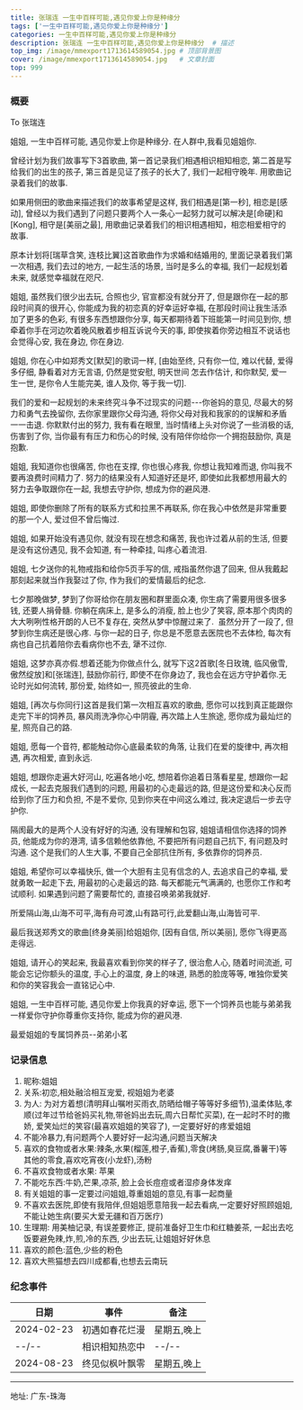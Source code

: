 ```yaml
---
title: 张瑞连 一生中百样可能,遇见你爱上你是种缘分
tags: ['一生中百样可能,遇见你爱上你是种缘分'] 
categories: 一生中百样可能,遇见你爱上你是种缘分
description: 张瑞连 一生中百样可能,遇见你爱上你是种缘分  # 描述
top_img: /image/mmexport1713614589054.jpg # 顶部背景图
cover: /image/mmexport1713614589054.jpg   # 文章封面
top: 999
---
```


### 概要  

To 张瑞连  

姐姐, 一生中百样可能, 遇见你爱上你是种缘分.  在人群中,我看见姐姐你.   

曾经计划为我们故事写下3首歌曲, 第一首记录我们相遇相识相知相恋, 第二首是写给我们的出生的孩子, 第三首是见证了孩子的长大了, 我们一起相守晚年. 用歌曲记录着我们的故事.  

如果用侧田的歌曲来描述我们的故事希望是这样, 我们相遇是[第一秒], 相恋是[感动], 曾经以为我们遇到了问题只要两个人一条心一起努力就可以解决是[命硬]和[Kong], 相守是[美丽之最], 用歌曲记录着我们的相识相遇相知，相恋相爱相守的故事.  

原本计划将[瑞草含笑, 连枝比翼]这首歌曲作为求婚和结婚用的, 里面记录着我们第一次相遇, 我们去过的地方, 一起生活的场景, 当时是多么的幸福, 我们一起规划着未来, 就感觉幸福就在咫尺.  

姐姐, 虽然我们很少出去玩, 合照也少, 官宣都没有就分开了, 但是跟你在一起的那段时间真的很开心, 你能成为我的初恋真的好幸运好幸福, 在那段时间让我生活添加了更多的色彩, 有很多东西想跟你分享, 每天都期待着下班能第一时间见到你, 想牵着你手在河边吹着晚风散着步相互诉说今天的事, 即使挨着你旁边相互不说话也会觉得心安, 我在身边, 你在身边.    

姐姐, 你在心中如郑秀文[默契]的歌词一样, [由始至终, 只有你一位, 难以代替, 爱得多仔细, 静看着对方无言语, 仍然是觉安慰, 明天世间 怎去作估计, 和你默契, 爱一生一世, 是你令人生能完美, 谁人及你, 等于我一切].  

我们的爱和一起规划的未来终究斗争不过现实的问题---你爸妈的意见, 尽最大的努力和勇气去挽留你, 去你家里跟你父母沟通, 将你父母对我和我家的的误解和矛盾一一击退. 你默默付出的努力, 我有看在眼里, 当时情绪上头对你说了一些消极的话, 伤害到了你, 当你最有有压力和伤心的时候, 没有陪伴你给你一个拥抱鼓励你, 真是抱歉.  

姐姐, 我知道你也很痛苦, 你也在支撑, 你也很心疼我, 你想让我知难而退, 你叫我不要再浪费时间精力了. 努力的结果没有人知道好还是坏, 即使如此我都想用最大的努力去争取跟你在一起, 我想去守护你, 想成为你的避风港.  

姐姐, 即使你删除了所有的联系方式和拉黑不再联系, 你在我心中依然是非常重要的那一个人, 爱过但不曾后悔过.  

姐姐, 如果开始没有遇见你, 就没有现在想念和痛苦, 我也许过着从前的生活, 但要是没有这份遇见, 我不会知道, 有一种牵挂, 叫疼心着流泪.  

姐姐, 七夕送你的礼物戒指和给你5页手写的信, 戒指虽然你退了回来, 但从我戴起那刻起来就当作我娶过了你, 作为我们的爱情最后的纪念.   

七夕那晚做梦, 梦到了你哥给你在朋友圈和群里面众凑, 你生病了需要用很多很多钱, 还要人捐骨髓. 你躺在病床上, 是多么的消瘦, 脸上也少了笑容, 原本那个肉肉的大大咧咧性格开朗的人已不复存在, 突然从梦中惊醒过来了.  虽然分开了一段了, 但梦到你生病还是很心疼. 与你一起的日子, 你总是不愿意去医院也不去体检, 每次有病也自己抗着陪你去看病你也不去, 犟不过你.  

姐姐, 这梦亦真亦假.想着还能为你做点什么, 就写下这2首歌[冬日玫瑰, 临风傲雪, 傲然绽放]和[张瑞连], 鼓励你前行, 即使不在你身边了, 我也会在远方守护着你.无论时光如何流转, 那份爱, 始终如一, 照亮彼此的生命.  

姐姐, [再次与你同行]这首是我们第一次相互喜欢的歌曲, 愿你可以找到真正能跟你走完下半的饲养员, 暴风雨洗净你心中阴霾, 再次踏上人生旅途, 愿你成为最灿烂的星, 照亮自己的路.    

姐姐, 愿每一个音符, 都能触动你心底最柔软的角落, 让我们在爱的旋律中, 再次相遇, 再次相爱, 直到永远.  
	
姐姐, 想跟你走遍大好河山, 吃遍各地小吃, 想陪着你追着日落看星星, 想跟你一起成长, 一起去克服我们遇到的问题, 用最初的心走最远的路, 但是这份爱和决心反而给到你了压力和负担, 不是不爱你, 见到你夹在中间这么难过, 我决定退后一步去守护你.  

隔阂最大的是两个人没有好好的沟通, 没有理解和包容, 姐姐请相信你选择的饲养员, 他能成为你的港湾, 请多信赖他依靠他, 不要把所有问题自己抗下, 有问题及时沟通. 这个是我们的人生大事, 不要自己全部抗住所有, 多依靠你的饲养员.  

姐姐, 希望你可以幸福快乐, 做一个大胆有主见有信念的人, 去追求自己的幸福, 爱就勇敢一起走下去, 用最初的心走最远的路. 每天都能元气满满的, 也愿你工作和考试顺利. 如果遇到问题了需要帮忙的, 直接召唤弟弟我就好.  

所爱隔山海,山海不可平,海有舟可渡,山有路可行,此爱翻山海,山海皆可平.   

最后我送郑秀文的歌曲[终身美丽]给姐姐你, [因有自信, 所以美丽], 愿你飞得更高走得远.  

姐姐, 请开心的笑起来, 我最喜欢看到你笑的样子了, 很治愈人心, 随着时间流逝, 可能会忘记你额头的温度, 手心上的温度, 身上的味道, 熟悉的脸庞等等, 唯独你爱笑和你的笑容我会一直铭记心中.  

姐姐, 一生中百样可能, 遇见你爱上你我真的好幸运, 愿下一个饲养员也能与弟弟我一样爱你守护你尊重你支持你, 能成为你的避风港.  

最爱姐姐的专属饲养员--弟弟小茗  


### 记录信息 
1. 昵称:姐姐
2. 关系:初恋,相处融洽相互宠爱, 视姐姐为老婆
3. 为人: 为对方着想(清明拜山嘱咐买雨衣,防晒给帽子等等好多细节),温柔体贴,孝顺(过年过节给爸妈买礼物,带爸妈出去玩,周六日帮忙买菜), 在一起时不时的撒娇, 爱笑灿烂的笑容(最喜欢姐姐的笑容了), 一定要好好的疼爱姐姐
4. 不能冷暴力,有问题两个人要好好一起沟通,问题当天解决
5. 喜欢的食物或者水果:辣条,水果(榴莲,橙子,香蕉),零食(烤肠,臭豆腐,番薯干)等其他的零食,喜欢吃宵夜(小龙虾),汤粉
6.  不喜欢食物或者水果: 苹果
7.  不能吃东西:牛奶,芒果,凉茶, 脸上会长痘痘或者湿疹身体发痒
8.  有关姐姐的事一定要过问姐姐,尊重姐姐的意见,有事一起商量
9.  不喜欢去医院,即使有我陪伴,但姐姐愿意陪我一起去看病,一定要好好照顾姐姐,不能让她生病(要买大爱无疆和百万医疗)
10. 生理期: 用美柚记录, 有误差要修正, 提前准备好卫生巾和红糖姜茶, 一起出去吃饭要避免辣,炸,煎,冷的东西, 少出去玩,让姐姐好好休息
11. 喜欢的颜色:蓝色,少些的粉色
12. 喜欢大熊猫想去四川成都看,也想去云南玩

### 纪念事件
| 日期       | 事件           | 备注        |
| ---------- | -------------- | ----------- |
| 2024-02-23 | 初遇如春花烂漫 | 星期五,晚上 |
| --/--      | 相识相知热恋中 | --/--       |
| 2024-08-23 | 终见似枫叶飘零 | 星期五,晚上 |

---    

地址: 广东-珠海


